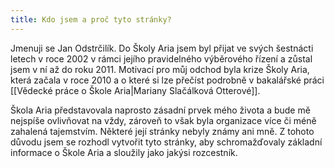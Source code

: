 ```yaml
---
title: Kdo jsem a proč tyto stránky?
---
```

Jmenuji se Jan Odstrčilík. Do Školy Aria jsem byl přijat ve svých šestnácti letech v roce 2002 v rámci jejího pravidelného výběrového řízení a zůstal jsem v ní až do roku 2011. Motivací pro můj odchod byla krize Školy Aria, která začala v roce 2010 a o které si lze přečíst podrobně v bakalářské práci  [[Vědecké práce o Škole Aria|Mariany Slačálková Otterové]].

Škola Aria představovala naprosto zásadní prvek mého života a bude mě nejspíše ovlivňovat na vždy, zároveň to však byla organizace více či méně zahalená tajemstvím. Některé její stránky nebyly známy ani mně. Z tohoto důvodu jsem se rozhodl vytvořit tyto stránky, aby schromažďovaly základní informace o Škole Aria a sloužily jako jakýsi rozcestník.

